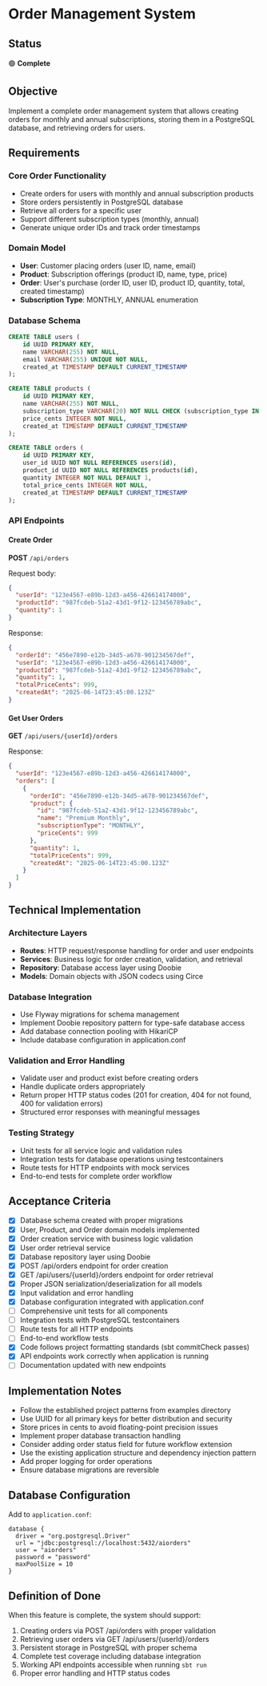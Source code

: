 # Order Management System

## Status

🟢 **Complete**

## Objective

Implement a complete order management system that allows creating orders for monthly and annual subscriptions, storing them in a PostgreSQL database, and retrieving orders for users.

## Requirements

### Core Order Functionality
- Create orders for users with monthly and annual subscription products
- Store orders persistently in PostgreSQL database
- Retrieve all orders for a specific user
- Support different subscription types (monthly, annual)
- Generate unique order IDs and track order timestamps

### Domain Model
- **User**: Customer placing orders (user ID, name, email)
- **Product**: Subscription offerings (product ID, name, type, price)
- **Order**: User's purchase (order ID, user ID, product ID, quantity, total, created timestamp)
- **Subscription Type**: MONTHLY, ANNUAL enumeration

### Database Schema
```sql
CREATE TABLE users (
    id UUID PRIMARY KEY,
    name VARCHAR(255) NOT NULL,
    email VARCHAR(255) UNIQUE NOT NULL,
    created_at TIMESTAMP DEFAULT CURRENT_TIMESTAMP
);

CREATE TABLE products (
    id UUID PRIMARY KEY,
    name VARCHAR(255) NOT NULL,
    subscription_type VARCHAR(20) NOT NULL CHECK (subscription_type IN ('MONTHLY', 'ANNUAL')),
    price_cents INTEGER NOT NULL,
    created_at TIMESTAMP DEFAULT CURRENT_TIMESTAMP
);

CREATE TABLE orders (
    id UUID PRIMARY KEY,
    user_id UUID NOT NULL REFERENCES users(id),
    product_id UUID NOT NULL REFERENCES products(id),
    quantity INTEGER NOT NULL DEFAULT 1,
    total_price_cents INTEGER NOT NULL,
    created_at TIMESTAMP DEFAULT CURRENT_TIMESTAMP
);
```

### API Endpoints

#### Create Order
**POST** `/api/orders`

Request body:
```json
{
  "userId": "123e4567-e89b-12d3-a456-426614174000",
  "productId": "987fcdeb-51a2-43d1-9f12-123456789abc",
  "quantity": 1
}
```

Response:
```json
{
  "orderId": "456e7890-e12b-34d5-a678-901234567def",
  "userId": "123e4567-e89b-12d3-a456-426614174000",
  "productId": "987fcdeb-51a2-43d1-9f12-123456789abc",
  "quantity": 1,
  "totalPriceCents": 999,
  "createdAt": "2025-06-14T23:45:00.123Z"
}
```

#### Get User Orders
**GET** `/api/users/{userId}/orders`

Response:
```json
{
  "userId": "123e4567-e89b-12d3-a456-426614174000",
  "orders": [
    {
      "orderId": "456e7890-e12b-34d5-a678-901234567def",
      "product": {
        "id": "987fcdeb-51a2-43d1-9f12-123456789abc",
        "name": "Premium Monthly",
        "subscriptionType": "MONTHLY",
        "priceCents": 999
      },
      "quantity": 1,
      "totalPriceCents": 999,
      "createdAt": "2025-06-14T23:45:00.123Z"
    }
  ]
}
```

## Technical Implementation

### Architecture Layers
- **Routes**: HTTP request/response handling for order and user endpoints
- **Services**: Business logic for order creation, validation, and retrieval
- **Repository**: Database access layer using Doobie
- **Models**: Domain objects with JSON codecs using Circe

### Database Integration
- Use Flyway migrations for schema management
- Implement Doobie repository pattern for type-safe database access
- Add database connection pooling with HikariCP
- Include database configuration in application.conf

### Validation and Error Handling
- Validate user and product exist before creating orders
- Handle duplicate orders appropriately
- Return proper HTTP status codes (201 for creation, 404 for not found, 400 for validation errors)
- Structured error responses with meaningful messages

### Testing Strategy
- Unit tests for all service logic and validation rules
- Integration tests for database operations using testcontainers
- Route tests for HTTP endpoints with mock services
- End-to-end tests for complete order workflow

## Acceptance Criteria

- [x] Database schema created with proper migrations
- [x] User, Product, and Order domain models implemented
- [x] Order creation service with business logic validation
- [x] User order retrieval service
- [x] Database repository layer using Doobie
- [x] POST /api/orders endpoint for order creation
- [x] GET /api/users/{userId}/orders endpoint for order retrieval
- [x] Proper JSON serialization/deserialization for all models
- [x] Input validation and error handling
- [x] Database configuration integrated with application.conf
- [ ] Comprehensive unit tests for all components
- [ ] Integration tests with PostgreSQL testcontainers
- [ ] Route tests for all HTTP endpoints
- [ ] End-to-end workflow tests
- [x] Code follows project formatting standards (sbt commitCheck passes)
- [x] API endpoints work correctly when application is running
- [ ] Documentation updated with new endpoints

## Implementation Notes

- Follow the established project patterns from examples directory
- Use UUID for all primary keys for better distribution and security
- Store prices in cents to avoid floating-point precision issues
- Implement proper database transaction handling
- Consider adding order status field for future workflow extension
- Use the existing application structure and dependency injection pattern
- Add proper logging for order operations
- Ensure database migrations are reversible

## Database Configuration

Add to `application.conf`:
```hocon
database {
  driver = "org.postgresql.Driver"
  url = "jdbc:postgresql://localhost:5432/aiorders"
  user = "aiorders"
  password = "password"
  maxPoolSize = 10
}
```

## Definition of Done

When this feature is complete, the system should support:
1. Creating orders via POST /api/orders with proper validation
2. Retrieving user orders via GET /api/users/{userId}/orders
3. Persistent storage in PostgreSQL with proper schema
4. Complete test coverage including database integration
5. Working API endpoints accessible when running `sbt run`
6. Proper error handling and HTTP status codes